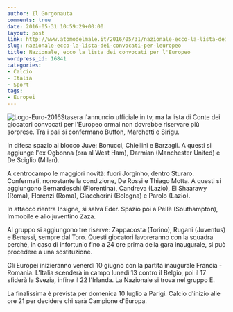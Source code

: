 ```yaml
---
author: Il Gorgonauta
comments: true
date: 2016-05-31 10:59:29+00:00
layout: post
link: http://www.atomodelmale.it/2016/05/31/nazionale-ecco-la-lista-dei-convocati-per-leuropeo/
slug: nazionale-ecco-la-lista-dei-convocati-per-leuropeo
title: Nazionale, ecco la lista dei convocati per l'Europeo
wordpress_id: 16841
categories:
- Calcio
- Italia
- Sport
tags:
- Europei
---
```


![Logo-Euro-2016](http://www.atomodelmale.it/wp-content/uploads/2016/05/Logo-Euro-2016-300x169.jpg)Stasera l'annuncio ufficiale in tv, ma la lista di Conte dei giocatori convocati per l'Europeo ormai non dovrebbe riservare più sorprese. Tra i pali si confermano Buffon, Marchetti e Sirigu.

In difesa spazio al blocco Juve: Bonucci, Chiellini e Barzagli. A questi si aggiunge l'ex Ogbonna (ora al West Ham), Darmian (Manchester United) e De Sciglio (Milan).

A centrocampo le maggiori novità: fuori Jorginho, dentro Sturaro. Confermati, nonostante la condizione, De Rossi e Thiago Motta. A questi si aggiungono Bernardeschi (Fiorentina), Candreva (Lazio), El Shaarawy (Roma), Florenzi (Roma), Giaccherini (Bologna) e Parolo (Lazio).


In attacco rientra Insigne, si salva Eder. Spazio poi a Pellè (Southampton), Immobile e allo juventino Zaza.

Al gruppo si aggiungono tre riserve: Zappacosta (Torino), Rugani (Juventus) e Benassi, sempre dal Toro. Questi giocatori lavoreranno con la squadra perché, in caso di infortunio fino a 24 ore prima della gara inaugurale, si può procedere a una sostituzione.

Gli Europei inizieranno venerdì 10 giugno con la partita inaugurale Francia - Romania. L'Italia scenderà in campo lunedì 13 contro il Belgio, poi il 17 sfiderà la Svezia, infine il 22 l'Irlanda. La Nazionale si trova nel gruppo E.

La finalissima è prevista per domenica 10 luglio a Parigi. Calcio d'inizio alle ore 21 per decidere chi sarà Campione d'Europa.
